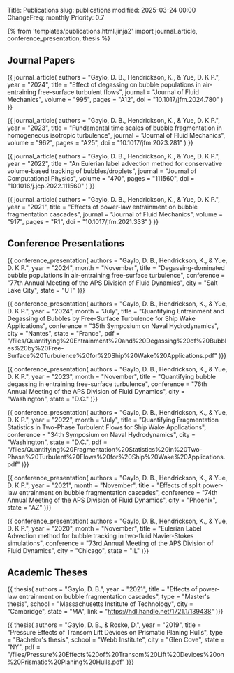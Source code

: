 Title: Publications
slug: publications
modified: 2025-03-24 00:00
ChangeFreq: monthly
Priority: 0.7

{% from 'templates/publications.html.jinja2' import journal_article, conference_presentation, thesis %}

## Journal Papers

{{ journal_article(
    authors = "Gaylo, D. B., Hendrickson, K., & Yue, D. K.P.",
    year = "2024",
    title = "Effect of degassing on bubble populations in air-entraining free-surface turbulent flows",
    journal = "Journal of Fluid Mechanics",
    volume = "995",
    pages = "A12",
    doi = "10.1017/jfm.2024.780"
) }}

{{ journal_article(
    authors = "Gaylo, D. B., Hendrickson, K., & Yue, D. K.P.",
    year = "2023",
    title = "Fundamental time scales of bubble fragmentation in homogeneous isotropic turbulence",
    journal = "Journal of Fluid Mechanics",
    volume = "962",
    pages = "A25",
    doi = "10.1017/jfm.2023.281"
) }}

{{ journal_article(
    authors = "Gaylo, D. B., Hendrickson, K., & Yue, D. K.P.",
    year = "2022",
    title = "An Eulerian label advection method for conservative volume-based tracking of bubbles/droplets",
    journal = "Journal of Computational Physics",
    volume = "470",
    pages = "111560",
    doi = "10.1016/j.jcp.2022.111560"
) }}

{{ journal_article(
    authors = "Gaylo, D. B., Hendrickson, K., & Yue, D. K.P.",
    year = "2021",
    title = "Effects of power-law entrainment on bubble fragmentation cascades",
    journal = "Journal of Fluid Mechanics",
    volume = "917",
    pages = "R1",
    doi = "10.1017/jfm.2021.333"
) }}

## Conference Presentations

{{ conference_presentation(
    authors = "Gaylo, D. B., Hendrickson, K., & Yue, D. K.P.",
    year = "2024",
    month = "November",
    title = "Degassing-dominated bubble populations in air-entraining free-surface turbulence",
    conference = "77th Annual Meeting of the APS Division of Fluid Dynamics",
    city = "Salt Lake City",
    state = "UT"
)}}

{{ conference_presentation(
    authors = "Gaylo, D. B., Hendrickson, K., & Yue, D. K.P.",
    year = "2024",
    month = "July",
    title = "Quantifying Entrainment and Degassing of Bubbles by Free-Surface Turbulence for Ship Wake Applications",
    conference = "35th Symposium on Naval Hydrodynamics",
    city = "Nantes",
    state = "France",
    pdf = "/files/Quantifying%20Entrainment%20and%20Degassing%20of%20Bubbles%20by%20Free-Surface%20Turbulence%20for%20Ship%20Wake%20Applications.pdf"
)}}

{{ conference_presentation(
    authors = "Gaylo, D. B., Hendrickson, K., & Yue, D. K.P.",
    year = "2023",
    month = "November",
    title = "Quantifying bubble degassing in entraining free-surface turbulence",
    conference = "76th Annual Meeting of the APS Division of Fluid Dynamics",
    city = "Washington",
    state = "D.C."
)}}

{{ conference_presentation(
    authors = "Gaylo, D. B., Hendrickson, K., & Yue, D. K.P.",
    year = "2022",
    month = "July",
    title = "Quantifying Fragmentation Statistics in Two-Phase Turbulent Flows for Ship Wake Applications",
    conference = "34th Symposium on Naval Hydrodynamics",
    city = "Washington",
    state = "D.C.",
    pdf = "/files/Quantifying%20Fragmentation%20Statistics%20in%20Two-Phase%20Turbulent%20Flows%20for%20Ship%20Wake%20Applications.pdf"
)}}

{{ conference_presentation(
    authors = "Gaylo, D. B., Hendrickson, K., & Yue, D. K.P.",
    year = "2021",
    month = "November",
    title = "Effects of split power-law entrainment on bubble fragmentation cascades",
    conference = "74th Annual Meeting of the APS Division of Fluid Dynamics",
    city = "Phoenix",
    state = "AZ"
)}}

{{ conference_presentation(
    authors = "Gaylo, D. B., Hendrickson, K., & Yue, D. K.P.",
    year = "2020",
    month = "November",
    title = "Eulerian Label Advection method for bubble tracking in two-fluid Navier-Stokes simulations",
    conference = "73rd Annual Meeting of the APS Division of Fluid Dynamics",
    city = "Chicago",
    state = "IL"
)}}

## Academic Theses

{{ thesis(
    authors = "Gaylo, D. B.",
    year = "2021",
    title = "Effects of power-law entrainment on bubble fragmentation cascades",
    type = "Master's thesis",
    school = "Massachusetts Institute of Technology",
    city = "Cambridge",
    state = "MA",
    link = "https://hdl.handle.net/1721.1/139438"
)}}

{{ thesis(
    authors = "Gaylo, D. B., & Roske, D.",
    year = "2019",
    title = "Pressure Effects of Transom Lift Devices on Prismatic Planing Hulls",
    type = "Bachelor's thesis",
    school = "Webb Institute",
    city = "Glen Cove",
    state = "NY",
    pdf = "/files/Pressure%20Effects%20of%20Transom%20Lift%20Devices%20on%20Prismatic%20Planing%20Hulls.pdf"
)}}

